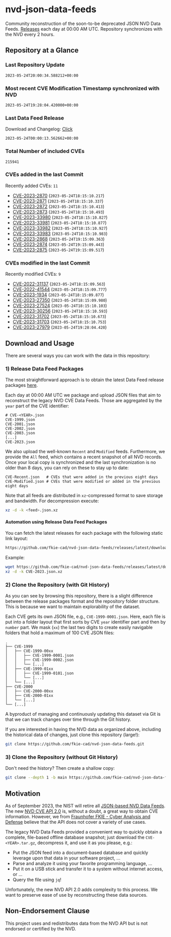 # nvd-json-data-feeds

Community reconstruction of the soon-to-be deprecated JSON NVD Data Feeds. 
[Releases](https://github.com/fkie-cad/nvd-json-data-feeds/releases/latest) each day at 00:00 AM UTC.
Repository synchronizes with the NVD every 2 hours.

## Repository at a Glance

### Last Repository Update

```plain
2023-05-24T20:00:34.588212+00:00
```

### Most recent CVE Modification Timestamp synchronized with NVD

```plain
2023-05-24T19:28:04.420000+00:00
```

### Last Data Feed Release

Download and Changelog: [Click](https://github.com/fkie-cad/nvd-json-data-feeds/releases/latest)

```plain
2023-05-24T00:00:13.562662+00:00
```

### Total Number of included CVEs

```plain
215941
```

### CVEs added in the last Commit

Recently added CVEs: `11`

* [CVE-2023-2870](CVE-2023/CVE-2023-28xx/CVE-2023-2870.json) (`2023-05-24T18:15:10.217`)
* [CVE-2023-2871](CVE-2023/CVE-2023-28xx/CVE-2023-2871.json) (`2023-05-24T18:15:10.337`)
* [CVE-2023-2872](CVE-2023/CVE-2023-28xx/CVE-2023-2872.json) (`2023-05-24T18:15:10.413`)
* [CVE-2023-2873](CVE-2023/CVE-2023-28xx/CVE-2023-2873.json) (`2023-05-24T18:15:10.493`)
* [CVE-2023-33980](CVE-2023/CVE-2023-339xx/CVE-2023-33980.json) (`2023-05-24T18:15:10.827`)
* [CVE-2023-33981](CVE-2023/CVE-2023-339xx/CVE-2023-33981.json) (`2023-05-24T18:15:10.877`)
* [CVE-2023-33982](CVE-2023/CVE-2023-339xx/CVE-2023-33982.json) (`2023-05-24T18:15:10.927`)
* [CVE-2023-33983](CVE-2023/CVE-2023-339xx/CVE-2023-33983.json) (`2023-05-24T18:15:10.983`)
* [CVE-2023-2868](CVE-2023/CVE-2023-28xx/CVE-2023-2868.json) (`2023-05-24T19:15:09.363`)
* [CVE-2023-2874](CVE-2023/CVE-2023-28xx/CVE-2023-2874.json) (`2023-05-24T19:15:09.443`)
* [CVE-2023-2875](CVE-2023/CVE-2023-28xx/CVE-2023-2875.json) (`2023-05-24T19:15:09.517`)


### CVEs modified in the last Commit

Recently modified CVEs: `9`

* [CVE-2022-31137](CVE-2022/CVE-2022-311xx/CVE-2022-31137.json) (`2023-05-24T18:15:09.563`)
* [CVE-2022-41544](CVE-2022/CVE-2022-415xx/CVE-2022-41544.json) (`2023-05-24T18:15:09.777`)
* [CVE-2023-1934](CVE-2023/CVE-2023-19xx/CVE-2023-1934.json) (`2023-05-24T18:15:09.877`)
* [CVE-2023-27350](CVE-2023/CVE-2023-273xx/CVE-2023-27350.json) (`2023-05-24T18:15:09.980`)
* [CVE-2023-27524](CVE-2023/CVE-2023-275xx/CVE-2023-27524.json) (`2023-05-24T18:15:10.103`)
* [CVE-2023-30256](CVE-2023/CVE-2023-302xx/CVE-2023-30256.json) (`2023-05-24T18:15:10.593`)
* [CVE-2023-31702](CVE-2023/CVE-2023-317xx/CVE-2023-31702.json) (`2023-05-24T18:15:10.673`)
* [CVE-2023-31703](CVE-2023/CVE-2023-317xx/CVE-2023-31703.json) (`2023-05-24T18:15:10.753`)
* [CVE-2023-27979](CVE-2023/CVE-2023-279xx/CVE-2023-27979.json) (`2023-05-24T19:28:04.420`)


## Download and Usage

There are several ways you can work with the data in this repository:

### 1) Release Data Feed Packages

The most straightforward approach is to obtain the latest Data Feed release packages [here](https://github.com/fkie-cad/nvd-json-data-feeds/releases/latest).

Each day at 00:00 AM UTC we package and upload JSON files that aim to reconstruct the legacy NVD CVE Data Feeds.
Those are aggregated by the `year` part of the CVE identifier:

```
# CVE-<YEAR>.json
CVE-1999.json
CVE-2001.json
CVE-2002.json
CVE-2003.json
[...]
CVE-2023.json
```

We also upload the well-known `Recent` and `Modified` feeds.
Furthermore, we provide the `All` feed, which contains a recent snapshot of all NVD records.
Once your local copy is synchronized and the last synchronization is no older than 8 days, you can rely on these to stay up to date:

```plain
CVE-Recent.json   # CVEs that were added in the previous eight days
CVE-Modified.json # CVEs that were modified or added in the previous eight days
```

Note that all feeds are distributed in `xz`-compressed format to save storage and bandwidth.
For decompression execute:

```sh
xz -d -k <feed>.json.xz
```


#### Automation using Release Data Feed Packages

You can fetch the latest releases for each package with the following static link layout:

```sh
https://github.com/fkie-cad/nvd-json-data-feeds/releases/latest/download/CVE-<YEAR>.json.xz
```

Example:

```sh
wget https://github.com/fkie-cad/nvd-json-data-feeds/releases/latest/download/CVE-2023.json.xz
xz -d -k CVE-2023.json.xz
```

### 2) Clone the Repository (with Git History)

As you can see by browsing this repository, there is a slight difference between the release packages format and the repository folder structure.
This is because we want to maintain explorability of the dataset.

Each CVE gets its own JSON file, e.g., `CVE-1999-0001.json`.
Here, each file is put into a folder layout that first sorts by CVE `year` identifier part and then by `number` part.
We mask (`xx`) the last two digits to create easily navigable folders that hold a maximum of 100 CVE JSON files:

```plain
.
├── CVE-1999
│   ├── CVE-1999-00xx
│   │   ├── CVE-1999-0001.json
│   │   ├── CVE-1999-0002.json
│   │   └── [...]
│   ├── CVE-1999-01xx
│   │   ├── CVE-1999-0101.json
│   │   └── [...]
│   └── [...]
├── CVE-2000
│   ├── CVE-2000-00xx
│   ├── CVE-2000-01xx
│   └── [...]
└── [...]
```

A byproduct of managing and continuously updating this dataset via Git is that we can track changes over time through the Git history.

If you are interested in having the NVD data as organized above, including the historical data of changes, just clone this repository (large!):

```sh
git clone https://github.com/fkie-cad/nvd-json-data-feeds.git
```

### 3) Clone the Repository (without Git History)

Don't need the history? Then create a shallow copy:

```sh
git clone --depth 1 -b main https://github.com/fkie-cad/nvd-json-data-feeds.git
```

## Motivation

As of September 2023, the NIST will retire all [JSON-based NVD Data Feeds](https://nvd.nist.gov/vuln/data-feeds#divRetirementBanner-1).
The new [NVD CVE API 2.0](https://nvd.nist.gov/developers/vulnerabilities) is, without a doubt, a great way to obtain CVE information.
However, we from [Fraunhofer FKIE - Cyber Analysis and Defense](https://www.fkie.fraunhofer.de/en/departments/cad.html) believe that the API does not cover a variety of use cases.

The legacy NVD Data Feeds provided a convenient way to quickly obtain a complete, file-based offline database snapshot; just download the `CVE-<YEAR>.tar.gz`, decompress it, and use it as you please, e.g.:

* Put the JSON feed into a document-based database and quickly leverage upon that data in your software project, ...
* Parse and analyze it using your favorite programming language, ...
* Put it on a USB stick and transfer it to a system without internet access, or ...
* Query the file using `jq`!

Unfortunately, the new NVD API 2.0 adds complexity to this process.
We want to preserve ease of use by reconstructing these data sources.

## Non-Endorsement Clause

This project uses and redistributes data from the NVD API but is not endorsed or certified by the NVD.